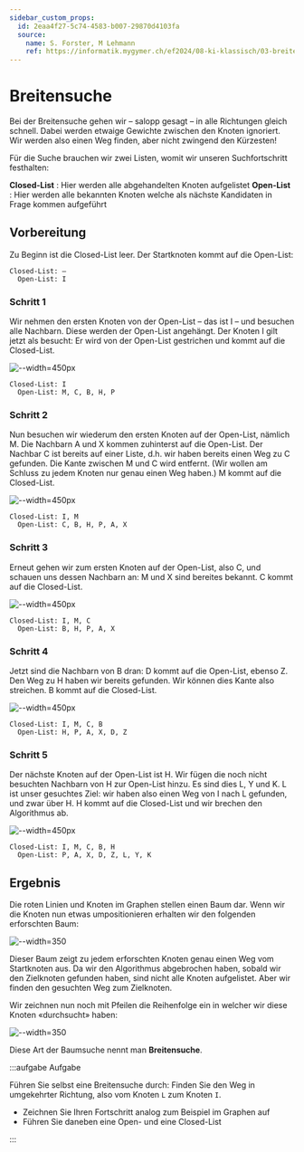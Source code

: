 ```yaml
---
sidebar_custom_props:
  id: 2eaa4f27-5c74-4583-b007-29870d4103fa
  source:
    name: S. Forster, M Lehmann
    ref: https://informatik.mygymer.ch/ef2024/08-ki-klassisch/03-breitensuche.html
---
```

# Breitensuche

Bei der Breitensuche gehen wir – salopp gesagt – in alle Richtungen gleich schnell. Dabei werden etwaige Gewichte zwischen den Knoten ignoriert. Wir werden also einen Weg finden, aber nicht zwingend den Kürzesten!

Für die Suche brauchen wir zwei Listen, womit wir unseren Suchfortschritt festhalten:

__Closed-List__
: Hier werden alle abgehandelten Knoten aufgelistet
__Open-List__
: Hier werden alle bekannten Knoten welche als nächste Kandidaten in Frage kommen aufgeführt

## Vorbereitung
Zu Beginn ist die Closed-List leer. Der Startknoten kommt auf die Open-List:

```
Closed-List: –
  Open-List: I
```

<Tabs>
<TabItem value="Schritt 1">

### Schritt 1

Wir nehmen den ersten Knoten von der Open-List – das ist I – und besuchen alle Nachbarn. Diese werden der Open-List angehängt. Der Knoten I gilt jetzt als besucht: Er wird von der Open-List gestrichen und kommt auf die Closed-List.

![--width=450px](./images/01-breitensuche.jpg)

```
Closed-List: I
  Open-List: M, C, B, H, P
```

</TabItem>
<TabItem value="Schritt 2">

### Schritt 2
Nun besuchen wir wiederum den ersten Knoten auf der Open-List, nämlich M. Die Nachbarn A und X kommen zuhinterst auf die Open-List. Der Nachbar C ist bereits auf einer Liste, d.h. wir haben bereits einen Weg zu C gefunden. Die Kante zwischen M und C wird entfernt. (Wir wollen am Schluss zu jedem Knoten nur genau einen Weg haben.)
M kommt auf die Closed-List.

![--width=450px](./images/02-breitensuche.jpg)


```
Closed-List: I, M
  Open-List: C, B, H, P, A, X
```

</TabItem>
<TabItem value="Schritt 3">

### Schritt 3
Erneut gehen wir zum ersten Knoten auf der Open-List, also C, und schauen uns dessen Nachbarn an: M und X sind bereites bekannt.
C kommt auf die Closed-List.

![--width=450px](./images/03-breitensuche.jpg)

```
Closed-List: I, M, C
  Open-List: B, H, P, A, X
```

</TabItem>
<TabItem value="Schritt 4">

### Schritt 4
Jetzt sind die Nachbarn von B dran: D kommt auf die Open-List, ebenso Z. Den Weg zu H haben wir bereits gefunden. Wir können dies Kante also streichen.
B kommt auf die Closed-List.

![--width=450px](./images/04-breitensuche.jpg)

```
Closed-List: I, M, C, B
  Open-List: H, P, A, X, D, Z
```

</TabItem>
<TabItem value="Schritt 5">

### Schritt 5
Der nächste Knoten auf der Open-List ist H. Wir fügen die noch nicht besuchten Nachbarn von H zur Open-List hinzu. Es sind dies L, Y und K. L ist unser gesuchtes Ziel: wir haben also einen Weg von I nach L gefunden, und zwar über H. H kommt auf die Closed-List und wir brechen den Algorithmus ab.

![--width=450px](./images/05-breitensuche.jpg)

```
Closed-List: I, M, C, B, H
  Open-List: P, A, X, D, Z, L, Y, K
```
</TabItem>
</Tabs>

## Ergebnis
Die roten Linien und Knoten im Graphen stellen einen Baum dar. Wenn wir die Knoten nun etwas umpositionieren erhalten wir den folgenden erforschten Baum:

![--width=350](./images/01-bsuche.svg)

Dieser Baum zeigt zu jedem erforschten Knoten genau einen Weg vom Startknoten aus. Da wir den Algorithmus abgebrochen haben, sobald wir den Zielknoten gefunden haben, sind nicht alle Knoten aufgelistet. Aber wir finden den gesuchten Weg zum Zielknoten.

Wir zeichnen nun noch mit Pfeilen die Reihenfolge ein in welcher wir diese Knoten «durchsucht» haben:

![--width=350](./images/02-bsuche.svg)

Diese Art der Baumsuche nennt man **Breitensuche**.

:::aufgabe Aufgabe
<Answer type="state" webKey="ea2ba5bf-e9fa-451f-a157-fd7e45920744" />

Führen Sie selbst eine Breitensuche durch: Finden Sie den Weg in umgekehrter Richtung, also vom Knoten `L` zum Knoten `I`.

- Zeichnen Sie Ihren Fortschritt analog zum Beispiel im Graphen auf
- Führen Sie daneben eine Open- und eine Closed-List

<Answer type="text" webKey="0e8d1528-4dd0-432c-b070-bc65058bb267" />
:::
